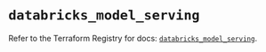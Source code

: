 # `databricks_model_serving`

Refer to the Terraform Registry for docs: [`databricks_model_serving`](https://registry.terraform.io/providers/databricks/databricks/1.64.1/docs/resources/model_serving).
